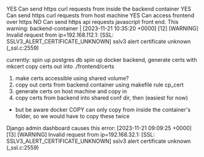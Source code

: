 YES	Can send https curl requests from inside the backend container
YES	Can send https curl requests from host machine 
YES	Can access frontend over https
NO	Can send https api requests javascript front end. This warning:
backend-container     | [2023-11-21 10:35:20 +0000] [12] [WARNING] Invalid request from ip=192.168.112.1: [SSL: SSLV3_ALERT_CERTIFICATE_UNKNOWN] sslv3 alert certificate unknown (_ssl.c:2559)

currently:
spin up postgres db
spin up docker backend, generate certs with mkcert
copy certs out into ./frontend/certs

1. make certs accessible using shared volume?
2. copy out certs from backend container using makefile rule cp_cert
3. generate certs on host machine and copy in
4. copy certs from backend into shared conf dir, then (easiest for now)
- but be aware docker COPY can only copy from inside the container's folder, so we would have to copy these twice

Django admin dashboard causes this error:
[2023-11-21 09:09:25 +0000] [13] [WARNING] Invalid request from ip=192.168.32.1: [SSL: SSLV3_ALERT_CERTIFICATE_UNKNOWN] sslv3 alert certificate unknown (_ssl.c:2559)
